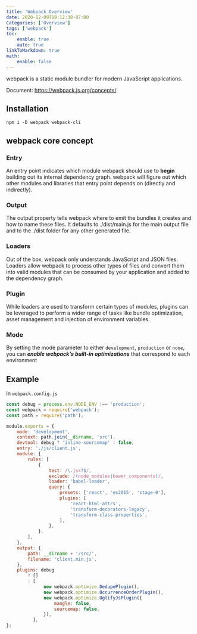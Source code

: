 ```yaml
---
title: 'Webpack Overview'
date: 2020-12-09T19:12:38-07:00
Categories: ['Overview']
tags: ['webpack']
toc:
    enable: true
    auto: true
linkToMarkdown: true
math:
    enable: false
---
```


webpack is a static module bundler for modern JavaScript applications.

Document: https://webpack.js.org/concepts/

## Installation

```
npm i -D webpack webpack-cli
```

## webpack core concept

### Entry

An entry point indicates which module webpack should use to **begin** building out its internal dependency graph. webpack will figure out which other modules and libraries that entry point depends on (directly and indirectly).

### Output

The output property tells webpack where to emit the bundles it creates and how to name these files. It defaults to ./dist/main.js for the main output file and to the ./dist folder for any other generated file.

### Loaders

Out of the box, webpack only understands JavaScript and JSON files. Loaders allow webpack to process other types of files and convert them into valid modules that can be consumed by your application and added to the dependency graph.

### Plugin

While loaders are used to transform certain types of modules, plugins can be leveraged to perform a wider range of tasks like bundle optimization, asset management and injection of environment variables.

### Mode

By setting the mode parameter to either `development`, `production` or `none`, you can **_enable webpack's built-in optimizations_** that correspond to each environment

## Example

In `webpack.config.js`

```js
const debug = process.env.NODE_ENV !== 'production';
const webpack = require('webpack');
const path = require('path');

module.exports = {
    mode: 'development',
    context: path.join(__dirname, 'src'),
    devtool: debug ? 'inline-sourcemap' : false,
    entry: './js/client.js',
    module: {
        rules: [
            {
                test: /\.jsx?$/,
                exclude: /(node_modules|bower_components)/,
                loader: 'babel-loader',
                query: {
                    presets: ['react', 'es2015', 'stage-0'],
                    plugins: [
                        'react-html-attrs',
                        'transform-decorators-legacy',
                        'transform-class-properties',
                    ],
                },
            },
        ],
    },
    output: {
        path: __dirname + '/src/',
        filename: 'client.min.js',
    },
    plugins: debug
        ? []
        : [
              new webpack.optimize.DedupePlugin(),
              new webpack.optimize.OccurrenceOrderPlugin(),
              new webpack.optimize.UglifyJsPlugin({
                  mangle: false,
                  sourcemap: false,
              }),
          ],
};
```

